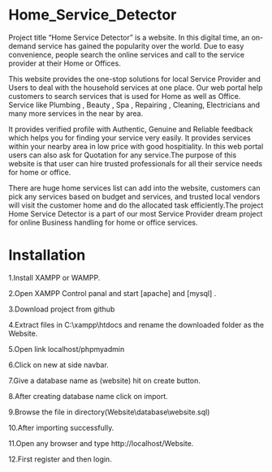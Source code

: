 # Home_Service_Detector

Project title “Home Service Detector” is a website. In this digital time, an on-demand service has gained the popularity over the world. Due to easy convenience, people search the online services and call to the service provider at their Home or Offices.  

This website provides the one-stop solutions for local Service Provider and Users to deal with the household services at one place. Our web portal help customers to search services that is used for Home as well as Office. Service like Plumbing , Beauty , Spa , Repairing , Cleaning, Electricians and many more services in the near by area.

It provides verified profile with Authentic, Genuine and Reliable feedback which helps you for finding your service very easily. It provides services within your nearby area in low price with good hospitiality. In this web portal users can also ask for Quotation for any service.The purpose of this website is that user can hire trusted professionals for all their service needs for home or office. 

There are huge home services list can add into the website, customers can pick any services based on budget and services, and trusted local vendors will visit the customer home and do the allocated task efficiently.The project Home Service Detector  is a part of our most Service Provider dream project for online Business handling for home or office services.

# Installation

1.Install XAMPP or WAMPP.

2.Open XAMPP Control panal and start [apache] and [mysql] .

3.Download project from github

4.Extract files in C:\xampp\htdocs and rename the downloaded folder as the Website.

5.Open link localhost/phpmyadmin

6.Click on new at side navbar.

7.Give a database name as (website) hit on create button.

8.After creating database name click on import.

9.Browse the file in directory(Website\database\website.sql)

10.After importing successfully.

11.Open any browser and type http://localhost/Website.

12.First register and then login.
